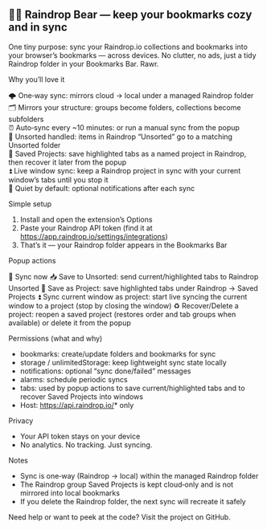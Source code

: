 ## 🐻‍❄️ Raindrop Bear — keep your bookmarks cozy and in sync

One tiny purpose: sync your Raindrop.io collections and bookmarks into your browser’s bookmarks — across devices. No clutter, no ads, just a tidy Raindrop folder in your Bookmarks Bar. Rawr.

Why you’ll love it

🌩️ One‑way sync: mirrors cloud → local under a managed Raindrop folder  
🗂️ Mirrors your structure: groups become folders, collections become subfolders  
⏰ Auto‑sync every ~10 minutes: or run a manual sync from the popup  
📂 Unsorted handled: items in Raindrop “Unsorted” go to a matching Unsorted folder  
💾 Saved Projects: save highlighted tabs as a named project in Raindrop, then recover it later from the popup  
⏫ Live window sync: keep a Raindrop project in sync with your current window’s tabs until you stop it  
🔕 Quiet by default: optional notifications after each sync

Simple setup

1. Install and open the extension’s Options
2. Paste your Raindrop API token (find it at https://app.raindrop.io/settings/integrations)
3. That’s it — your Raindrop folder appears in the Bookmarks Bar

Popup actions

🔄 Sync now
📥 Save to Unsorted: send current/highlighted tabs to Raindrop Unsorted
💾 Save as Project: save highlighted tabs under Raindrop → Saved Projects
⏫ Sync current window as project: start live syncing the current window to a project (stop by closing the window)
♻️ Recover/Delete a project: reopen a saved project (restores order and tab groups when available) or delete it from the popup

Permissions (what and why)

- bookmarks: create/update folders and bookmarks for sync
- storage / unlimitedStorage: keep lightweight sync state locally
- notifications: optional “sync done/failed” messages
- alarms: schedule periodic syncs
- tabs: used by popup actions to save current/highlighted tabs and to recover Saved Projects into windows
- Host: https://api.raindrop.io/* only

Privacy

- Your API token stays on your device
- No analytics. No tracking. Just syncing.

Notes

- Sync is one‑way (Raindrop → local) within the managed Raindrop folder
- The Raindrop group Saved Projects is kept cloud‑only and is not mirrored into local bookmarks
- If you delete the Raindrop folder, the next sync will recreate it safely

Need help or want to peek at the code? Visit the project on GitHub.
